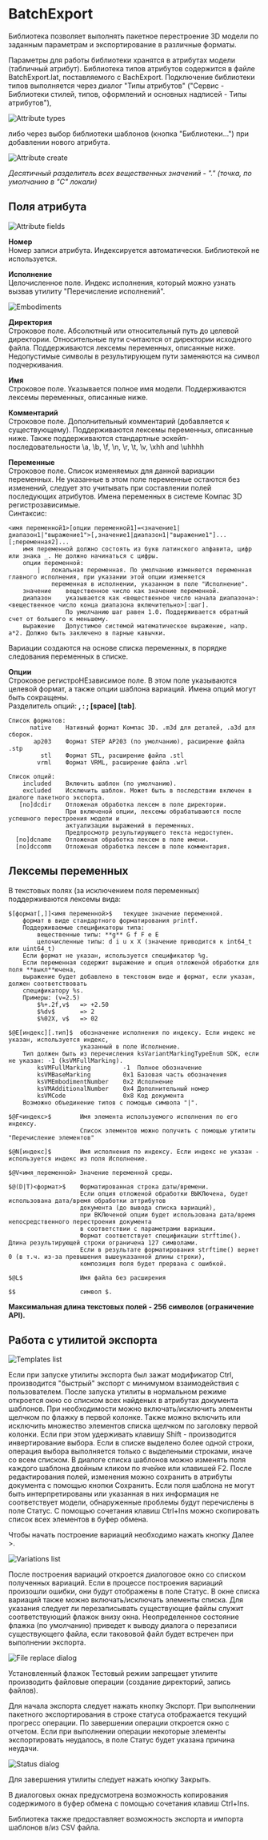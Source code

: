 ﻿# BatchExport

Библиотека позволяет выполнять пакетное перестроение 3D модели по заданным параметрам
и экспортирование в различные форматы.

Параметры для работы библиотеки хранятся в атрибутах модели (табличный атрибут).
Библиотека типов атрибутов содержится в файле BatchExport.lat, поставляемого с BachExport.
Подключение библиотеки типов выполняется через диалог "Типы атрибутов"
("Сервис - Библиотеки стилей, типов, оформлений и основных надписей - Типы атрибутов"),

![Attribute types](be1.png "Attribute types")

либо через выбор библиотеки шаблонов (кнопка "Библиотеки...") при добавлении нового атрибута.

![Attribute create](be2.png "Attribute create")

*Десятичный разделитель всех вещественных значений - "." (точка, по умолчанию в "C" локали)*

## Поля атрибута

![Attribute fields](be3.png "Attribute fields")

**Номер**  
Номер записи атрибута. Индексируется автоматически. Библиотекой не используется.

**Исполнение**  
Целочисленное поле. Индекс исполнения, который можно узнать вызвав утилиту "Перечисление исполнений".  

![Embodiments](be4.png "Embodiments")

**Директория**  
Строковое поле. Абсолютный или относительный путь до целевой директории.
Относительные пути считаются от директории исходного файла. Поддерживаются лексемы переменных, описанные ниже.
Недопустимые символы в результирующем пути заменяются на символ подчеркивания.

**Имя**  
Строковое поле. Указывается полное имя модели. Поддерживаются лексемы переменных, описанные ниже.

**Комментарий**  
Строковое поле. Дополнительный комментарий (добавляется к существующему).
Поддерживаются лексемы переменных, описанные ниже.
Также поддерживаются стандартные эскейп-последовательности \a, \b, \f, \n, \r, \t, \v, \xhh and \uhhhh

**Переменные**  
Строковое поле. Список изменяемых для данной вариации переменных.
Не указанные в этом поле переменные остаются без изменений, следует это учитывать при составлении полей
последующих атрибутов. Имена переменных в системе Компас 3D регистрозависимые.  
Синтаксис:  
```
<имя переменной1>[опции переменной1]=<значение1|диапазон1|"выражение1">[,значение1|диапазон1|"выражение1"]...[;переменная2]...
	имя переменной должно состоять из букв латинского алфавита, цифр или знака _. Не должно начинаться с цифры.
	опции переменной:
		|	локальная переменная. По умолчанию изменяется переменная главного исполнения, при указании этой опции изменяется
			переменная в исполнении, указанном в поле "Исполнение".
	значение	вещественное число как значение переменной.
	диапазон	указывается как <вещественное число начала диапазона>:<вещественное число конца диапазона включительно>[:шаг].
				По умолчанию шаг равен 1.0. Поддерживается обратный счет от большего к меньшему.
	выражение	Допустимое системой математическое выражение, напр. a*2. Должно быть заключено в парные кавычки.
```
Вариации создаются на основе списка переменных, в порядке следования переменных в списке.

**Опции**  
Строковое регистроНЕзависимое поле. В этом поле указываются целевой формат, а также опции шаблона вариаций. Имена опций могут быть сокращены.  
Разделитель опций: **, : ; [space] [tab]**.  
```
Список форматов:
      native	Нативный формат Компас 3D. .m3d для деталей, .a3d для сборок.
       ap203	Формат STEP AP203 (по умолчанию), расширение файла .stp
         stl	Формат STL, расширение файла .stl
        vrml	Формат VRML, расширение файла .wrl

Список опций:
    included	Включить шаблон (по умолчанию).
    excluded	Исключить шаблон. Может быть в последствии включен в диалоге пакетного экспорта.
   [no]dcdir	Отложеная обработка лексем в поле директории.
				При включеной опции, лексемы обрабатываются после успешного перестроения модели и
				актуализации выражений в переменных.
				Предпросмотр результирующего текста недоступен.
  [no]dcname	Отложеная обработка лексем в поле имени.
  [no]dccomm	Отложеная обработка лексем в поле комментария.
```

## Лексемы переменных
В текстовых полях (за исключением поля переменных) поддерживаются лексемы вида: 

```
$[формат[,]]<имя переменной>$	текущее значение переменной. 
	формат в виде стандартного форматирования printf.
	Поддерживаемые спецификаторы типа:
		вещественные типы: **g** G f F e E
		целочисленные типы: d i u x X (значение приводится к int64_t или uint64_t)
	Если формат не указан, используется спецификатор %g.
	Если переменная содержит выражение и опция отложеной обработки для поля **выкл**ючена,
	выражение будет добавлено в текстовом виде и формат, если указан, должен соответствовать
	спецификатору %s.
	Примеры: (v=2.5)
		$%+.2f,v$	=> +2.50
		$%dv$		=> 2
		$%02X, v$	=> 02

$@E[индекс][.тип]$	обозначение исполнения по индексу. Если индекс не указан, используется индекс,
					указанный в поле Исполнение.
	Тип должен быть из перечисления ksVariantMarkingTypeEnum SDK, если не указан: -1 (ksVMFullMarking).
		ksVMFullMarking			-1	Полное обозначение
		ksVMBaseMarking			0x1	Базовая часть обозначения
		ksVMEmbodimentNumber	0x2	Исполнение
		ksVMAdditionalNumber	0x4	Дополнительный номер
		ksVMCode				0x8	Код документа
	Возможно объединение типов с помощью символа "|".

$@F<индекс>$		Имя элемента используемого исполнения по его индексу.
					Список элементов можно получить с помощью утилиты "Перечисление элементов"  

$@N[индекс]$		Имя исполнения по индексу. Если индекс не указан - используется индекс из поля Исполнение.

$@V<имя_переменной>	Значение переменной среды.

$@(D|T)<формат>$	Форматированная строка даты/времени.
					Если опция отложеной обработки ВЫКЛючена, будет использована дата/время обработки аттрибутов
					документа (до вывода списка вариаций),
					при ВКЛюченой опции будет использована дата/время непосредственного перестроения документа
					в соответствии с параметрами вариации.
					Формат соответствует спецификации strftime(). Длина результирующей строки ограничена 127 символами.
					Если в результате форматирования strftime() вернет 0 (в т.ч. из-за превышения вышеуказанной длины строки),
					композиция поля будет прервана с ошибкой.

$@L$				Имя файла без расширения

$$					символ $.
```
**Максимальная длина текстовых полей - 256 символов (ограничение API).**

## Работа с утилитой экспорта
![Templates list](be6.png "Templates list")

Если при запуске утилиты экспорта был зажат модификатор Ctrl, производится "быстрый" экспорт
с минимумом взаимодействия с пользователем.
После запуска утилиты в нормальном режиме откроется окно со списком всех найденых в атрибутах документа
шаблонов. При необходимости можно включать/исключить элементы щелчком по флажку в первой колонке.
Также можно включить или исключить множество элементов списка щелчком по заголовку первой колонки.
Если при этом удерживать клавишу Shift - производится инвертирование выбора.
Если в списке выделено более одной строки, операция выбора выполняется только с выделеными строками,
иначе со всем списком.
В диалоге списка шаблонов можно изменять поля каждого шаблона двойным кликом по ячейке или клавишей F2.
После редактирования полей, изменения можно сохранить в атрибуты документа с помощью кнопки Сохранить.
Если поля шаблона не могут быть интерпретированы или указанная в них информация не соответствует модели,
обнаруженные проблемы будут перечислены в поле Статус.
С помощью сочетания клавиш Ctrl+Ins можно скопировать список всех элементов в буфер обмена.

Чтобы начать построение вариаций необходимо нажать кнопку Далее >.

![Variations list](be7.png "Variations list")

После построения вариаций откроется диалоговое окно со списком полученных вариаций.
Если в процессе построения вариаций произошли ошибки, они будут отображены в поле Статус.
В окне списка вариаций также можно включать/исключать элементы списка.
Для указания следует ли перезаписывать существующие файлы служит соответствующий флажок внизу окна.
Неопределенное состояние флажка (по умолчанию) приведет к выводу диалога о перезаписи существующего файла,
если такововой файл будет встречен при выполнении экспорта.

![File replace dialog](be8.png "File replace dialog")

Установленный флажок Тестовый режим запрещает утилите производить файловые операции (создание директорий, запись файлов).

Для начала экспорта следует нажать кнопку Экспорт.
При выполнении пакетного экспортирования в строке статуса отображается текущий прогресс операции.
По завершении операции откроется окно с отчетом.
Если при выполнении операции некоторые элементы экспортировать неудалось, в поле Статус будет указана причина неудачи.

![Status dialog](be9.png "Status dialog")

Для завершения утилиты следует нажать кнопку Закрыть.

В диалоговых окнах предусмотрена возможность копирования содержимого в буфер обмена с помощью сочетания клавиш Ctrl+Ins.

Библиотека также предоставляет возможность экспорта и импорта шаблонов в/из CSV файла.
